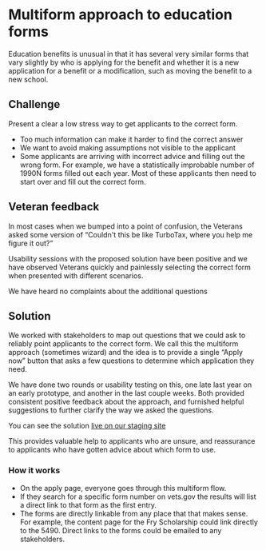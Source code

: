# Multiform approach to education forms

Education benefits is unusual in that it has several very similar forms that vary slightly by who is applying for the benefit and whether it is a new application for a benefit or a modification, such as moving the benefit to a new school.

## Challenge

Present a clear a low stress way to get applicants to the correct form.

- Too much information can make it harder to find the correct answer
- We want to avoid making assumptions not visible to the applicant
- Some applicants are arriving with incorrect advice and filling out the wrong form. For example, we have a statistically improbable number of 1990N forms filled out each year. Most of these applicants then need to start over and fill out the correct form.



## Veteran feedback

In most cases when we bumped into a point of confusion, the Veterans asked some version of “Couldn't this be like TurboTax, where you help me figure it out?”

Usability sessions with the proposed solution have been positive and we have observed Veterans quickly and painlessly selecting the correct form when presented with different scenarios.

We have heard no complaints about the additional questions



## Solution

We worked with stakeholders to map out questions that we could ask to reliably point applicants to the correct form. We call this the multiform approach (sometimes wizard) and the idea is to provide a single “Apply now” button that asks a few questions to determine which application they need.

We have done two rounds or usability testing on this, one late last year on an early prototype, and another in the last couple weeks. Both provided consistent positive feedback about the approach, and furnished helpful suggestions to further clarify the way we asked the questions.

You can see the solution [live on our staging site](https:/staging/vets.gov/education/apply-wizard/)

This provides valuable help to applicants who are unsure, and reassurance to applicants who have gotten advice about which form to use.



### How it works

- On the apply page, everyone goes through this multiform flow. 
- If they search for a specific form number on vets.gov the results will list a direct link to that form as the first entry.
- The forms are directly linkable from any place that that makes sense. For example, the content page for the Fry Scholarship could link directly to the 5490. Direct links to the forms could be emailed to any stakeholders.